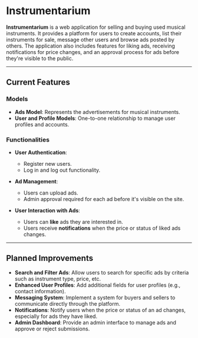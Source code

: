 # Instrumentarium

**Instrumentarium** is a web application for selling and buying used musical instruments. It provides a platform for users to create accounts, list their instruments for sale, message other users and browse ads posted by others. The application also includes features for liking ads, receiving notifications for price changes, and an approval process for ads before they're visible to the public.

---

## Current Features

### Models
- **Ads Model**: Represents the advertisements for musical instruments.
- **User and Profile Models**: One-to-one relationship to manage user profiles and accounts.

### Functionalities
- **User Authentication**:
  - Register new users.
  - Log in and log out functionality.
  
- **Ad Management**:
  - Users can upload ads.
  - Admin approval required for each ad before it's visible on the site.

- **User Interaction with Ads**:
  - Users can **like** ads they are interested in.
  - Users receive **notifications** when the price or status of liked ads changes.

---

## Planned Improvements

- **Search and Filter Ads**: Allow users to search for specific ads by criteria such as instrument type, price, etc.
- **Enhanced User Profiles**: Add additional fields for user profiles (e.g., contact information).
- **Messaging System**: Implement a system for buyers and sellers to communicate directly through the platform.
- **Notifications**: Notify users when the price or status of an ad changes, especially for ads they have liked.
- **Admin Dashboard**: Provide an admin interface to manage ads and approve or reject submissions.
